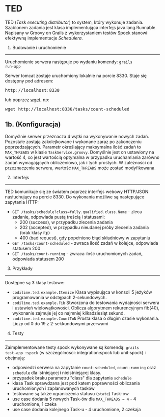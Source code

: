TED
===

TED (<i>Task executing distributor</i>) to system, który wykonuje zadania. Szablonem zadania jest klasa implementująca interfejs java.lang.Runnable.
Napisany w Groovy on Grails z wykorzystaniem testów Spock stanowi efektywną implementacje <i>Schedulera</i>.

1. Budowanie i uruchomienie
---
Uruchomienie serwera następuje po wydaniu komendy:
<code>grails run-app</code>

Serwer tomcat zostaje uruchomiony lokalnie na porcie 8330. Staje się dostępny pod adresem:
<pre>http://localhost:8330</pre>

lub poprzez <a href="http://www.gnu.org/software/wget/">wget</a>, np:
<pre>wget http://localhost:8330/tasks/count-scheduled</pre>

1b. (Konfiguracja)
---
Domyślnie serwer przeznacza 4 wątki na wykonywanie nowych zadań. Pozostałe zostają zakolejkowane i wykonane zaraz po zakończeniu poprzedzających.
Parametr określający maksymalna ilość zadań to <code>MAX_THREADS</code> w klasie <code>TaskService.groovy</code>. Domyślnie jest on ustawiony 
na wartość 4, co jest wartością optymalna w przypadku uruchamiania zarówno zadań wymagających obliczeniowo, jak i tych prostych.
W zależności od przeznaczenia serwera, wartość <code>MAX_THREADS</code> może zostać modyfikowana.

2. Interfejs
---
TED komunikuje się ze światem poprzez interfejs webowy HTTP/JSON nasłuchujący na porcie 8330. Do wykonania możliwe są następujące zapytania HTTP:
* <code>GET /tasks/schedule?class=fully.qualified.class.Name</code> - zleca zadanie, odpowiada pustą treścią i statusami:
  - 200 (success), w przypadku zlecenia zadania
  - 202 (accepted), w przypadku nieudanej próby zlecenia zadania (brak klasy itp)
  - 400 (bad request), gdy popełniono błąd składniowy w zapytaniu
* <code>GET /tasks/count-scheduled</code> - zwraca ilość zadań w kolejce, odpowiada statusem 200
* <code>GET /tasks/count-running</code> - zwraca ilość uruchomionych zadań, odpowiada statusem 200


3. Przykłady
---
Dostępne są 3 klasy testowe:
* <code>codilime.ted.example.Itemize</code>
    Klasa wypisująca w konsoli 5 jeżyków programowania w odstępach 2-sekundowych.
* <code>codilime.ted.example.Fib</code>
    Stworzona do testowania wydajności serwera i ustawień wielowątkowości. Oblicza algorytmem rekurencyjnym fib(40), wykonanie zajmuje jej co najmniej kilkadziesiąt sekund.
* <code>codilime.ted.example.CountToN</code>
    Prosta klasa o długim czasie wykonania. Liczy od 0 do 19 z 2-sekkundowymi przerwami


4. Testy
---
Zaimplementowane testy spock wykonywane są komendą:
<code>grails test-app :spock</code> (w szczególności: integration:spock lub unit:spock) i obejmują:
* odpowiedzi serwera na zapytanie <code>count-scheduled</code>, <code>count-running</code> oraz <code>schedule</code> dla istniejącej i nieistniejącej klasy.
* przypadek braku parametru "class" dla zapytania <code>schedule</code>
* klasa Task sprawdzana jest pod katem poprawności obliczania uruchomionych i zaplanowanych tasków
* testowane są także ograniczenia statusu (<code>state</code>) Task-ów
* use case dodania 5 nowych Task-ów dla <code>MAX_THREADS = 4</code> - 4 uruchomione, 1 czeka
* use case dodania kolejnego Task-u - 4 uruchomione, 2 czekaja
